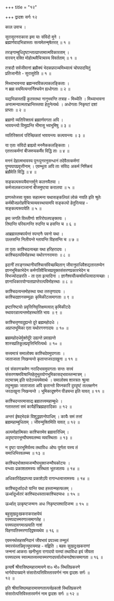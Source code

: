 +++
title = "१२"

+++
द्वादशः सर्गः १२   
  
काल उवाच ।  
  
सुरासुरनराकारा इमा याः संविदो मुने ।  
ब्रह्मार्णवादभिन्नास्ताः सत्यमेतन्मृषेतरत् ॥ १ ॥  
  
तरङ्गाम्बुधिदृष्टान्तात्प्राप्तामात्मविकारताम् ।  
वारयन् वक्ति मोहोत्थवैचित्र्यस्य विवर्तताम् ॥ १ ॥  
  
तत्रादौ सर्वजीवानां ब्रह्मैक्यं भेदकप्रपञ्चमिथ्यात्वं चोपपादयितुं   
प्रतिजानीते - सुरासुरेति ॥ १ ॥  
  
मिथ्याभावनया ब्रह्मन्स्वविकल्पकलङ्किताः ।  
न ब्रह्म वयमित्यन्तर्निश्चयेन ह्यधोगताः ॥ २ ॥  
  
यद्यभिन्नास्तर्हि कुतस्तथा नानुभवन्ति तत्राह - मिथ्येति । मिथ्याभावना   
अनात्मन्यात्मताभ्रान्तिस्तया हेतुनेत्यर्थः । अधोगताः निकृष्टां दशां   
प्राप्ताः ॥ २ ॥  
  
ब्रह्मणो व्यतिरिक्तत्वं ब्रह्मार्णवगता अपि ।  
भावयन्त्यो विमुह्यन्ति भीमासु भवभूमिषु ॥ ३ ॥  
  
व्यतिरिक्तत्वं परिच्छिन्नतां भावयन्त्यः कल्पयन्त्यः ॥ ३ ॥  
  
या एताः संविदो ब्राह्म्यो मननैककलङ्किताः ।  
एतत्तत्कर्मणां बीजमप्यकर्मैव विद्धि ताः ॥ ४ ॥  
  
मननं देहात्मभावस्य पुनःपुनरनुसन्धानं तदेवैतत्कर्मणां   
पुण्यपापप्रवृत्तीनाम् । एवम्भूता अपि ताः संविदः अकर्म निष्क्रियं   
ब्रह्मैवेति विद्धि ॥ ४ ॥  
  
सङ्कल्परूपयैवान्तर्मुने कलनयैतया ।  
कर्मजालकरञ्जानां बीजमुष्ट्या करालया ॥ ५ ॥  
  
प्राणस्तेजसा युक्तः सहात्मना यथासङ्कल्पितं लोकं नयति इति श्रुतेः   
कर्मबीजप्ररोहवैचित्र्यव्यवस्थायामपि सङ्कल्पो हेतुरित्याह -   
सङ्कल्परूपयेति ॥ ५ ॥  
  
इमा जगति विस्तीर्णाः शरिरोपलपङ्क्तयः ।  
तिष्ठन्ति परिवल्गन्ति रुदन्ति च हसन्ति च ॥ ६ ॥  
  
आब्रह्मस्तम्बपर्यन्तं स्पन्दनैः पवनो यथा ।  
उल्लसन्ति निलीयन्ते म्लायन्ति विहसन्ति च ॥ ७ ॥  
  
ता एताः काश्चिदत्यच्छा यथा हरिहरादयः ।  
काश्चिदल्पविमोहस्था यथोरगनरामराः ॥ ८ ॥  
  
इदानीं तरङ्गस्थानीयांश्चित्संविच्छब्दितान् जीवानुपाधिवैशद्यतारतम्येन   
ज्ञानभूमिकाभेदेन कर्मगतिवैचित्र्यप्रयुक्तसंसरणप्रकारभेदेन च   
विभज्योदाहरति - ता एता इत्यादिना । ज्ञानैश्वर्योत्कर्षावधित्वादत्यच्छाः ।   
ज्ञानाधिकारयोग्यताप्राप्तेरल्पविमोहस्थाः ॥ ८ ॥  
  
काश्चिदत्यन्तमोहस्था यथा तरुतृणादयः ।  
काश्चिदज्ञानसम्मूढाः कृमिकीटत्वमागताः ॥ ९ ॥  
  
इष्टानिष्टयोः प्रवृत्तिनिवृत्तिक्षमत्वात् कृमिकीटदेः   
स्थावरन्नात्यन्तमोहस्थतेति भावः ॥ ९ ॥  
  
काश्चित्तृणवदुह्यन्ते दूरे ब्रह्ममहोदधेः ।  
अप्राप्तभूमिका एता यथोरगनगादयः ॥ १० ॥  
  
ब्रह्ममहोदधेर्मुक्तेर्दूरे उह्यन्ते प्रवाह्यन्ते   
शास्त्रप्रतिकूलप्रवृत्तिभिरित्यर्थः ॥ १० ॥  
  
सत्त्वमात्रं समालोक्य काश्चिदेवमुपागताः ।  
जाताजाता निखन्यन्ते कृतान्तजरठाखुना ॥ ११ ॥  
  
एवं संसरणक्रमेण नरादिभावमुपागताः सन्तः सत्त्वं   
संसरणश्रमविश्रान्तिहेतुभूतयोगभूमिकासद्भावस्तन्मात्रम् ।   
तटमात्रम् इति पाठेऽप्ययमेवार्थः । समालोक्य शास्त्रतः श्रुत्वा   
तदुन्मुखाः जाताजाता अपि कृतान्तो विघ्नकारि दुरदृष्टं तल्लक्षणेन   
जरठाखुना निखन्यन्ते । भूमिकादूषणेन पीड्यन्त इति यावत् ॥ ११ ॥  
  
काश्चिदन्तरमासाद्य ब्रह्मतत्त्वमहाम्बुधेः ।  
गतास्तत्तां समं कायैर्हरिब्रह्महरादिकाः ॥ १२ ॥  
  
अन्तरं ईषद्भेदकं विशुद्धज्ञानोपाधिम् । कायैः समं तत्तां   
ब्रह्ममहाम्बुधिताम् । जीवन्मुक्तिमिति यावत् ॥ १२ ॥  
  
अल्पमोहात्मिकाः काश्चित्तमेव ब्रह्मवारिधिम् ।  
अदृष्टपारभूम्यौघमवलम्ब्य व्यवस्थिताः ॥ १३ ॥  
  
न दृष्टा पारभूमिर्यस्य तथाविधः ओघः पूर्णता यस्य तं   
समाधिभिरवलम्ब्य ॥ १३ ॥  
  
काश्चिद्भोक्तव्यजन्मौघभुक्तजन्मौघकोटयः ।  
वन्ध्याः प्रकाशतामस्यः संस्थिता भूतजातयः ॥ १४ ॥  
  
अधिकारिदेहप्राप्त्या प्रकाशेऽपि रागान्धत्वात्तामस्यः ॥ १४ ॥  
  
काश्चिदूर्ध्वादधो यान्ति यथा हस्तान्महत्फलम् ।  
ऊर्ध्वादूर्ध्वतरं काश्चिदधस्तात्काश्चिदप्यधः ॥ १५ ॥  
  
ऊर्ध्वात् उत्कृष्टजन्मनः अधः निकृष्टपश्वादिजन्म ॥ १५ ॥  
  
बहुसुखदुःखकराकराक्षयेयं   
परमपदास्मरणात्समागतेह ।  
परमपदावगमात्प्रयाति नाशं  
विहगपतिस्मरणाद्द्विषव्यथेव ॥ १६ ॥  
  
एवमनर्थसहस्रनिदानं जीवभावं प्रपञ्च्य तन्मूलं   
स्मारयंस्तन्निवृत्त्युपायमाह - वह्विति । बहवः सुखदुःखकराणां   
जन्मनां आकराः खनीभूता रागादयो यस्यां तथाविधा इयं जीवता   
परमपदस्य स्वात्मतत्त्वस्यास्मरणादपर्यालोचनदोषात्समागता ॥ १६ ॥  
  
इत्यार्षे श्रीवासिष्ठमहारामायणे वा० मो० स्थितिप्रकरणे   
भार्गवोपाख्याने संसारोत्पत्तिविस्तारवर्णनं नाम द्वादशः सर्गः ॥   
१२ ॥  
  
इति श्रीवासिष्ठमहारामायणतात्पर्यप्रकाशे स्थितिप्रकरणे   
संसारोत्पत्तिविस्तारवर्णनं नाम द्वादशः सर्गः ॥ १२ ॥  
  
  